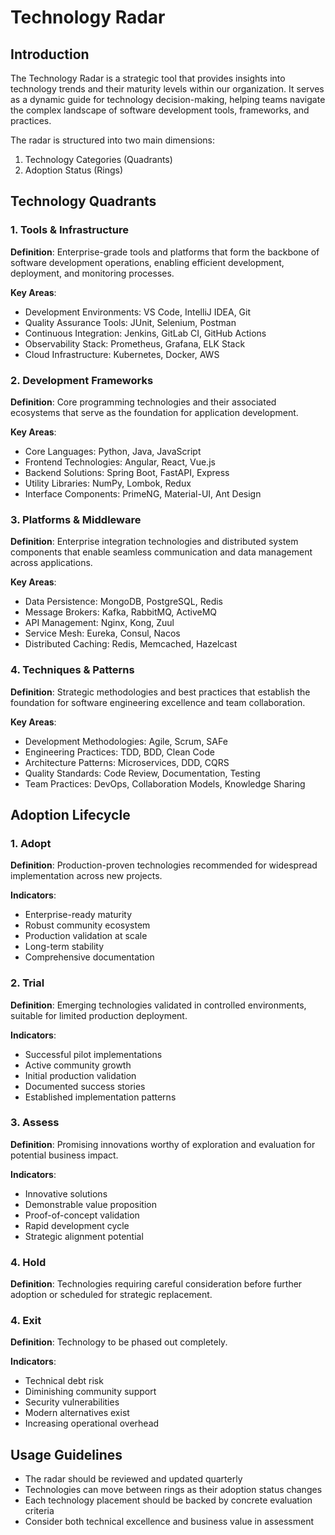 # Technology Radar

## Introduction
The Technology Radar is a strategic tool that provides insights into technology trends and their maturity levels within our organization. It serves as a dynamic guide for technology decision-making, helping teams navigate the complex landscape of software development tools, frameworks, and practices.

The radar is structured into two main dimensions:
1. Technology Categories (Quadrants)
2. Adoption Status (Rings)

## Technology Quadrants

### 1. Tools & Infrastructure
**Definition**: Enterprise-grade tools and platforms that form the backbone of software development operations, enabling efficient development, deployment, and monitoring processes.

**Key Areas**:
- Development Environments: VS Code, IntelliJ IDEA, Git
- Quality Assurance Tools: JUnit, Selenium, Postman
- Continuous Integration: Jenkins, GitLab CI, GitHub Actions
- Observability Stack: Prometheus, Grafana, ELK Stack
- Cloud Infrastructure: Kubernetes, Docker, AWS

### 2. Development Frameworks
**Definition**: Core programming technologies and their associated ecosystems that serve as the foundation for application development.

**Key Areas**:
- Core Languages: Python, Java, JavaScript
- Frontend Technologies: Angular, React, Vue.js
- Backend Solutions: Spring Boot, FastAPI, Express
- Utility Libraries: NumPy, Lombok, Redux
- Interface Components: PrimeNG, Material-UI, Ant Design

### 3. Platforms & Middleware
**Definition**: Enterprise integration technologies and distributed system components that enable seamless communication and data management across applications.

**Key Areas**:
- Data Persistence: MongoDB, PostgreSQL, Redis
- Message Brokers: Kafka, RabbitMQ, ActiveMQ
- API Management: Nginx, Kong, Zuul
- Service Mesh: Eureka, Consul, Nacos
- Distributed Caching: Redis, Memcached, Hazelcast

### 4. Techniques & Patterns
**Definition**: Strategic methodologies and best practices that establish the foundation for software engineering excellence and team collaboration.

**Key Areas**:
- Development Methodologies: Agile, Scrum, SAFe
- Engineering Practices: TDD, BDD, Clean Code
- Architecture Patterns: Microservices, DDD, CQRS
- Quality Standards: Code Review, Documentation, Testing
- Team Practices: DevOps, Collaboration Models, Knowledge Sharing

## Adoption Lifecycle

### 1. Adopt
**Definition**: Production-proven technologies recommended for widespread implementation across new projects.

**Indicators**:
- Enterprise-ready maturity
- Robust community ecosystem
- Production validation at scale
- Long-term stability
- Comprehensive documentation

### 2. Trial
**Definition**: Emerging technologies validated in controlled environments, suitable for limited production deployment.

**Indicators**:
- Successful pilot implementations
- Active community growth
- Initial production validation
- Documented success stories
- Established implementation patterns

### 3. Assess
**Definition**: Promising innovations worthy of exploration and evaluation for potential business impact.

**Indicators**:
- Innovative solutions
- Demonstrable value proposition
- Proof-of-concept validation
- Rapid development cycle
- Strategic alignment potential

### 4. Hold
**Definition**: Technologies requiring careful consideration before further adoption or scheduled for strategic replacement.

### 4. Exit
**Definition**: Technology to be phased out completely.

**Indicators**:
- Technical debt risk
- Diminishing community support
- Security vulnerabilities
- Modern alternatives exist
- Increasing operational overhead

## Usage Guidelines
- The radar should be reviewed and updated quarterly
- Technologies can move between rings as their adoption status changes
- Each technology placement should be backed by concrete evaluation criteria
- Consider both technical excellence and business value in assessment

